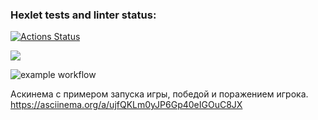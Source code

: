 ### Hexlet tests and linter status:
[![Actions Status](https://github.com/jediphorin/java-project-lvl1/workflows/hexlet-check/badge.svg)](https://github.com/jediphorin/java-project-lvl1/actions)

<a href="https://codeclimate.com/github/codeclimate/codeclimate/maintainability"><img src="https://api.codeclimate.com/v1/badges/a99a88d28ad37a79dbf6/maintainability" /></a>

![example workflow](https://github.com/jediphorin/java-project-lvl1/actions/workflows/github-actions-demo.yml/badge.svg)

Аскинема с примером запуска игры, 
победой и поражением игрока.
https://asciinema.org/a/ujfQKLm0yJP6Gp40eIGOuC8JX

